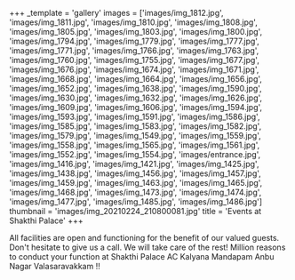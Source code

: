 +++
_template = 'gallery'
images = ['images/img_1812.jpg', 'images/img_1811.jpg', 'images/img_1810.jpg', 'images/img_1808.jpg', 'images/img_1805.jpg', 'images/img_1803.jpg', 'images/img_1800.jpg', 'images/img_1794.jpg', 'images/img_1779.jpg', 'images/img_1777.jpg', 'images/img_1771.jpg', 'images/img_1766.jpg', 'images/img_1763.jpg', 'images/img_1760.jpg', 'images/img_1755.jpg', 'images/img_1677.jpg', 'images/img_1676.jpg', 'images/img_1674.jpg', 'images/img_1671.jpg', 'images/img_1668.jpg', 'images/img_1664.jpg', 'images/img_1656.jpg', 'images/img_1652.jpg', 'images/img_1638.jpg', 'images/img_1590.jpg', 'images/img_1630.jpg', 'images/img_1632.jpg', 'images/img_1626.jpg', 'images/img_1609.jpg', 'images/img_1606.jpg', 'images/img_1594.jpg', 'images/img_1593.jpg', 'images/img_1591.jpg', 'images/img_1586.jpg', 'images/img_1585.jpg', 'images/img_1583.jpg', 'images/img_1582.jpg', 'images/img_1579.jpg', 'images/img_1549.jpg', 'images/img_1559.jpg', 'images/img_1558.jpg', 'images/img_1565.jpg', 'images/img_1561.jpg', 'images/img_1552.jpg', 'images/img_1554.jpg', 'images/entrance.jpg', 'images/img_1416.jpg', 'images/img_1421.jpg', 'images/img_1425.jpg', 'images/img_1438.jpg', 'images/img_1456.jpg', 'images/img_1457.jpg', 'images/img_1459.jpg', 'images/img_1463.jpg', 'images/img_1465.jpg', 'images/img_1468.jpg', 'images/img_1473.jpg', 'images/img_1474.jpg', 'images/img_1477.jpg', 'images/img_1485.jpg', 'images/img_1486.jpg']
thumbnail = 'images/img_20210224_210800081.jpg'
title = 'Events at Shakthi Palace'
+++

All facilities are open and functioning for the benefit of our valued guests. Don't hesitate to give us a call. We will take care of the rest! Million reasons to conduct your function at Shakthi Palace AC Kalyana Mandapam Anbu Nagar Valasaravakkam !!
